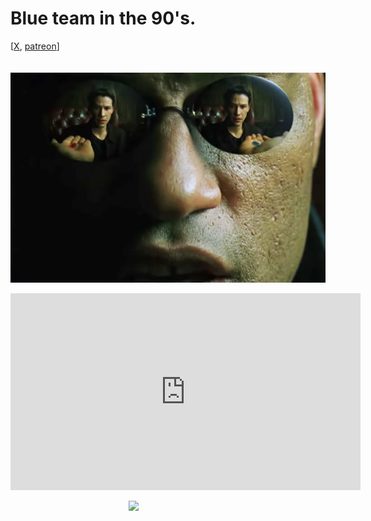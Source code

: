 # Blue team in the 90's.

<div class="container">
[<a href="https://x.com/lcordier_x" target="_blank">X</a>,
<a href="https://www.patreon.com/louiscordier" target="_blank">patreon</a>]
</div>
<br/>

<br/>

<img src="./media/red_blue_pill.jpg" style="display: block; margin: 0 auto;" >

<br/>

<iframe width="560" height="315" style="display: block; margin: 0 auto;" src="https://www.youtube.com/embed/dbZ0OM1xytA?si=-MHhHFHXL_9IcIHo" title="YouTube video player" frameborder="0" allow="accelerometer; autoplay; clipboard-write; encrypted-media; gyroscope; picture-in-picture; web-share" referrerpolicy="strict-origin-when-cross-origin" allowfullscreen></iframe>

<br/>

<img src="https://louiscordier.com/fin.jpg?blog=20250201" style="width: 25%; display: block; margin: 0 auto;">

